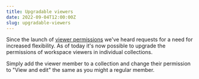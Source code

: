 ```yaml
---
title: Upgradable viewers
date: 2022-09-04T12:00:00Z
slug: upgradable-viewers
---
```


Since the launch of [viewer permissions](/changelog/viewer-permissions) we've heard requests for a need for increased flexibility.
As of today it's now possible to upgrade the permissions of workspace viewers in individual collections.

Simply add the viewer member to a collection and change their permission to "View and edit" the same as you might a regular member.
